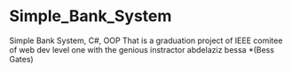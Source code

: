# Simple_Bank_System
Simple Bank System, C#, OOP
That is a graduation project of IEEE comitee of web dev level one
with the genious instractor abdelaziz bessa *(Bess Gates)
